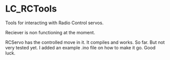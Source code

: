 # LC_RCTools
Tools for interacting with Radio Control servos.

Reciever is non functioning at the moment.

RCServo has the controlled move in it. It compiles and works. So far. But not very tested yet. I added an example .ino file on how to make it go. Good luck.


